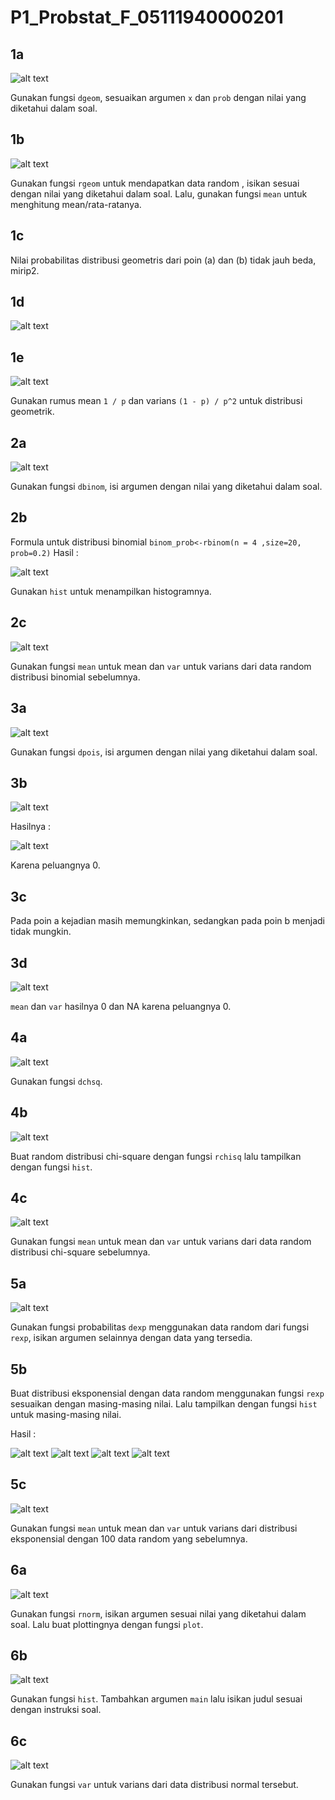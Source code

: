 # P1_Probstat_F_05111940000201

## 1a
![alt text](https://github.com/rizaldinur/P1_Probstat_F_05111940000201/blob/main/screenshot/1a.png)

Gunakan fungsi ``dgeom``, sesuaikan argumen ``x`` dan ``prob`` dengan nilai yang diketahui dalam soal.

## 1b
![alt text](https://github.com/rizaldinur/P1_Probstat_F_05111940000201/blob/main/screenshot/1b.png)

Gunakan fungsi ``rgeom`` untuk mendapatkan data random , isikan sesuai dengan nilai yang diketahui dalam soal. Lalu, gunakan fungsi ``mean`` untuk menghitung mean/rata-ratanya.

## 1c
Nilai probabilitas distribusi geometris dari poin (a) dan (b) tidak jauh beda, mirip2.

## 1d
![alt text](https://github.com/rizaldinur/P1_Probstat_F_05111940000201/blob/main/screenshot/1dn.png)

## 1e
![alt text](https://github.com/rizaldinur/P1_Probstat_F_05111940000201/blob/main/screenshot/1en.png)

Gunakan rumus mean `1 / p` dan varians `(1 - p) / p^2` untuk distribusi geometrik.

## 2a
![alt text](https://github.com/rizaldinur/P1_Probstat_F_05111940000201/blob/main/screenshot/2a.png)

Gunakan fungsi ``dbinom``, isi argumen dengan nilai yang diketahui dalam soal.

## 2b
Formula untuk distribusi binomial `binom_prob<-rbinom(n = 4 ,size=20, prob=0.2)`
Hasil : 

![alt text](https://github.com/rizaldinur/P1_Probstat_F_05111940000201/blob/main/screenshot/2bn.png)

Gunakan `hist` untuk menampilkan histogramnya.

## 2c
![alt text](https://github.com/rizaldinur/P1_Probstat_F_05111940000201/blob/main/screenshot/2c.png)

Gunakan fungsi ``mean`` untuk mean dan ``var`` untuk varians dari data random distribusi binomial sebelumnya.

## 3a
![alt text](https://github.com/rizaldinur/P1_Probstat_F_05111940000201/blob/main/screenshot/3a.png)

Gunakan fungsi ``dpois``, isi argumen dengan nilai yang diketahui dalam soal.

## 3b
![alt text](https://github.com/rizaldinur/P1_Probstat_F_05111940000201/blob/main/screenshot/3b0.png)

Hasilnya : 

![alt text](https://github.com/rizaldinur/P1_Probstat_F_05111940000201/blob/main/screenshot/3b.png)

Karena peluangnya 0.

## 3c
Pada poin a kejadian masih memungkinkan, sedangkan pada poin b menjadi tidak mungkin.

## 3d
![alt text](https://github.com/rizaldinur/P1_Probstat_F_05111940000201/blob/main/screenshot/3d.png)

``mean`` dan ``var`` hasilnya 0 dan NA karena peluangnya 0.

## 4a
![alt text](https://github.com/rizaldinur/P1_Probstat_F_05111940000201/blob/main/screenshot/4a.png)

Gunakan fungsi ``dchsq``.

## 4b
![alt text](https://github.com/rizaldinur/P1_Probstat_F_05111940000201/blob/main/screenshot/4b.png)

Buat random distribusi chi-square dengan fungsi ``rchisq`` lalu tampilkan dengan fungsi ``hist``.

## 4c
![alt text](https://github.com/rizaldinur/P1_Probstat_F_05111940000201/blob/main/screenshot/4c.png)

Gunakan fungsi ``mean`` untuk mean dan ``var`` untuk varians dari data random distribusi chi-square sebelumnya.

## 5a
![alt text](https://github.com/rizaldinur/P1_Probstat_F_05111940000201/blob/main/screenshot/5a.png)

Gunakan fungsi probabilitas ``dexp`` menggunakan data random dari fungsi ``rexp``, isikan argumen selainnya dengan data yang tersedia.

## 5b
Buat distribusi eksponensial dengan data random menggunakan fungsi ``rexp`` sesuaikan dengan masing-masing nilai. Lalu tampilkan dengan fungsi ``hist`` untuk masing-masing nilai.

Hasil : 

![alt text](https://github.com/rizaldinur/P1_Probstat_F_05111940000201/blob/main/screenshot/5b_10.png)
![alt text](https://github.com/rizaldinur/P1_Probstat_F_05111940000201/blob/main/screenshot/5b_100.png)
![alt text](https://github.com/rizaldinur/P1_Probstat_F_05111940000201/blob/main/screenshot/5b_1000.png)
![alt text](https://github.com/rizaldinur/P1_Probstat_F_05111940000201/blob/main/screenshot/5b_10000.png)

## 5c
![alt text](https://github.com/rizaldinur/P1_Probstat_F_05111940000201/blob/main/screenshot/5c.png)

Gunakan fungsi ``mean`` untuk mean dan ``var`` untuk varians dari distribusi eksponensial dengan 100 data random yang sebelumnya.

## 6a
![alt text](https://github.com/rizaldinur/P1_Probstat_F_05111940000201/blob/main/screenshot/6a.png)

Gunakan fungsi ``rnorm``, isikan argumen sesuai nilai yang diketahui dalam soal. Lalu buat plottingnya dengan fungsi ``plot``.

## 6b
![alt text](https://github.com/rizaldinur/P1_Probstat_F_05111940000201/blob/main/screenshot/6b.png)

Gunakan fungsi ``hist``. Tambahkan argumen ``main`` lalu isikan judul sesuai dengan instruksi soal.

## 6c
![alt text](https://github.com/rizaldinur/P1_Probstat_F_05111940000201/blob/main/screenshot/6c.png)

Gunakan fungsi ``var`` untuk varians dari data distribusi normal tersebut.
